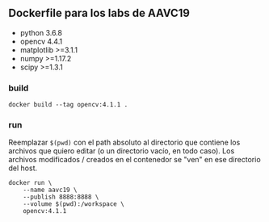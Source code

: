 ## Dockerfile para los labs de AAVC19

- python 3.6.8
- opencv 4.4.1
- matplotlib >=3.1.1
- numpy >=1.17.2
- scipy >=1.3.1

### build

```console
docker build --tag opencv:4.1.1 .
```

### run

Reemplazar `$(pwd)` con el path absoluto al directorio que contiene los archivos que quiero editar
(o un directorio vacío, en todo caso). Los archivos modificados / creados en el contenedor se "ven"
en ese directorio del host.

```console
docker run \
    --name aavc19 \
    --publish 8888:8888 \
    --volume $(pwd):/workspace \
    opencv:4.1.1
```
